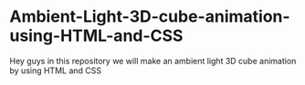 # Ambient-Light-3D-cube-animation-using-HTML-and-CSS
Hey guys in this repository we will make an ambient light 3D cube animation by using HTML and CSS
